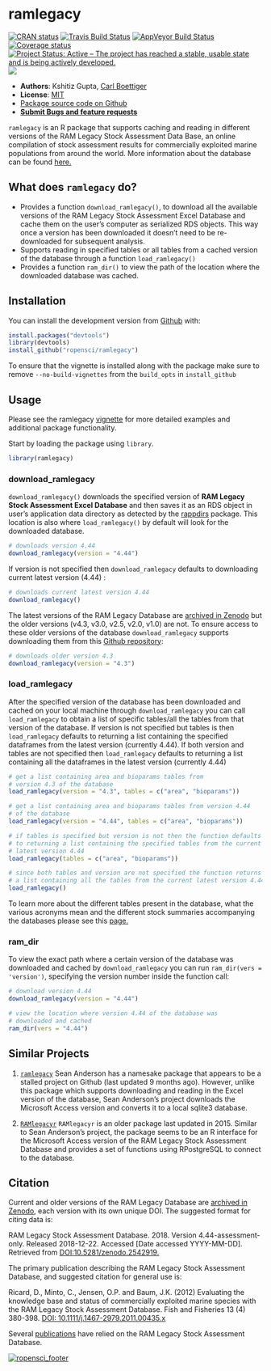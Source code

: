 
<!-- README.md is generated from README.Rmd. Please edit that file -->

# ramlegacy

[![CRAN
status](https://www.r-pkg.org/badges/version/ramlegacy)](https://cran.r-project.org/package=ramlegacy)
[![Travis Build
Status](https://travis-ci.com/ropensci/ramlegacy.svg?branch=master)](https://travis-ci.com/ropensci/ramlegacy)
[![AppVeyor Build
Status](https://ci.appveyor.com/api/projects/status/github/ropensci/ramlegacy?branch=master&svg=true)](https://ci.appveyor.com/project/kshtzgupta1/ramlegacy)
[![Coverage
status](https://codecov.io/gh/ropensci/ramlegacy/branch/master/graph/badge.svg)](https://codecov.io/github/ropensci/ramlegacy)
[![Project Status: Active – The project has reached a stable, usable
state and is being actively
developed.](https://www.repostatus.org/badges/latest/active.svg)](https://www.repostatus.org/#active)
[![](https://badges.ropensci.org/264_status.svg)](https://github.com/ropensci/software-review/issues/264)

  - **Authors**: Kshitiz Gupta, [Carl
    Boettiger](https://www.carlboettiger.info/)
  - **License**: [MIT](https://opensource.org/licenses/MIT)
  - [Package source code on
    Github](https://github.com/ropensci/ramlegacy)
  - [**Submit Bugs and feature
    requests**](https://github.com/ropensci/ramlegacy/issues)

`ramlegacy` is an R package that supports caching and reading in
different versions of the RAM Legacy Stock Assessment Data Base, an
online compilation of stock assessment results for commercially
exploited marine populations from around the world. More information
about the database can be found [here.](https://www.ramlegacy.org/)

## What does `ramlegacy` do?

  - Provides a function `download_ramlegacy()`, to download all the
    available versions of the RAM Legacy Stock Assessment Excel Database
    and cache them on the user’s computer as serialized RDS objects.
    This way once a version has been downloaded it doesn’t need to be
    re-downloaded for subsequent analysis.
  - Supports reading in specified tables or all tables from a cached
    version of the database through a function `load_ramlegacy()`
  - Provides a function `ram_dir()` to view the path of the location
    where the downloaded database was cached.

## Installation

You can install the development version from
[Github](https://github.com/ropensci/ramlegacy) with:

``` r
install.packages("devtools")
library(devtools)
install_github("ropensci/ramlegacy")
```

To ensure that the vignette is installed along with the package make
sure to remove `--no-build-vignettes` from the `build_opts` in
`install_github`

## Usage

Please see the ramlegacy
[vignette](https://docs.ropensci.org/ramlegacy/articles/ramlegacy.html)
for more detailed examples and additional package functionality.

Start by loading the package using `library`.

``` r
library(ramlegacy)
```

### download\_ramlegacy

`download_ramlegacy()` downloads the specified version of **RAM Legacy
Stock Assessment Excel Database** and then saves it as an RDS object in
user’s application data directory as detected by the
[rappdirs](https://CRAN.R-project.org/package=rappdirs) package. This
location is also where `load_ramlegacy()` by default will look for the
downloaded database.

``` r
# downloads version 4.44
download_ramlegacy(version = "4.44")
```

If version is not specified then `download_ramlegacy` defaults to
downloading current latest version (4.44) :

``` r
# downloads current latest version 4.44
download_ramlegacy()
```

The latest versions of the RAM Legacy Database are [archived in
Zenodo](https://zenodo.org/communities/rlsadb/) but the older versions
(v4.3, v3.0, v2.5, v2.0, v1.0) are not. To ensure access to these older
versions of the database `download_ramlegacy` supports downloading them
from this [Github
repository](https://www.github.com/kshtzgupta1/ramlegacy-assets/):

``` r
# downloads older version 4.3
download_ramlegacy(version = "4.3")
```

### load\_ramlegacy

After the specified version of the database has been downloaded and
cached on your local machine through `download_ramlegacy` you can call
`load_ramlegacy` to obtain a list of specific tables/all the tables from
that version of the database. If version is not specified but tables is
then `load_ramlegacy` defaults to returning a list containing the
specified dataframes from the latest version (currently 4.44). If both
version and tables are not specified then `load_ramlegacy` defaults to
returning a list containing all the dataframes in the latest version
(currently 4.44)

``` r
# get a list containing area and bioparams tables from
# version 4.3 of the database
load_ramlegacy(version = "4.3", tables = c("area", "bioparams"))

# get a list containing area and bioparams tables from version 4.44
# of the database
load_ramlegacy(version = "4.44", tables = c("area", "bioparams"))

# if tables is specified but version is not then the function defaults
# to returning a list containing the specified tables from the current
# latest version 4.44
load_ramlegacy(tables = c("area", "bioparams"))

# since both tables and version are not specified the function returns
# a list containing all the tables from the current latest version 4.44
load_ramlegacy()
```

To learn more about the different tables present in the database, what
the various acronyms mean and the different stock summaries accompanying
the databases please see this
[page.](https://docs.ropensci.org/ramlegacy/articles/tables_description.html)

### ram\_dir

To view the exact path where a certain version of the database was
downloaded and cached by `download_ramlegacy` you can run `ram_dir(vers
= 'version')`, specifying the version number inside the function call:

``` r
# download version 4.44
download_ramlegacy(version = "4.44")

# view the location where version 4.44 of the database was
# downloaded and cached
ram_dir(vers = "4.44")
```

## Similar Projects

1.  [`ramlegacy`](https://github.com/seananderson/ramlegacy) Sean
    Anderson has a namesake package that appears to be a stalled project
    on Github (last updated 9 months ago). However, unlike this package
    which supports downloading and reading in the Excel version of the
    database, Sean Anderson’s project downloads the Microsoft Access
    version and converts it to a local sqlite3 database.

2.  [`RAMlegacyr`](https://github.com/ashander/RAMlegacyr) `RAMlegacyr`
    is an older package last updated in 2015. Similar to Sean Anderson’s
    project, the package seems to be an R interface for the Microsoft
    Access version of the RAM Legacy Stock Assessment Database and
    provides a set of functions using RPostgreSQL to connect to the
    database.

## Citation

Current and older versions of the RAM Legacy Database are [archived in
Zenodo](https://zenodo.org/communities/rlsadb/), each version with its
own unique DOI. The suggested format for citing data is:

RAM Legacy Stock Assessment Database. 2018. Version
4.44-assessment-only. Released 2018-12-22. Accessed \[Date accessed
YYYY-MM-DD\]. Retrieved from
[DOI:10.5281/zenodo.2542919.](https://zenodo.org/record/2542919#.XE-rFs9KjBI)

The primary publication describing the RAM Legacy Stock Assessment
Database, and suggested citation for general use is:

Ricard, D., Minto, C., Jensen, O.P. and Baum, J.K. (2012) Evaluating the
knowledge base and status of commercially exploited marine species with
the RAM Legacy Stock Assessment Database. Fish and Fisheries 13 (4)
380-398.
[DOI: 10.1111/j.1467-2979.2011.00435.x](https://onlinelibrary.wiley.com/doi/abs/10.1111/j.1467-2979.2011.00435.x)

Several [publications](https://sites.uw.edu/ramlegac/publications/) have
relied on the RAM Legacy Stock Assessment
Database.

[![ropensci\_footer](https://ropensci.org/public_images/ropensci_footer.png)](https://ropensci.org)
